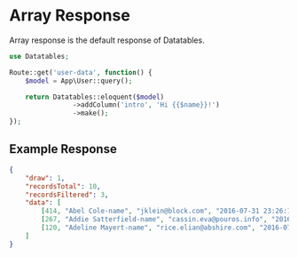 # Array Response

Array response is the default response of Datatables.

```php
use Datatables;

Route::get('user-data', function() {
	$model = App\User::query();

	return Datatables::eloquent($model)
				->addColumn('intro', 'Hi {{$name}}!')
				->make();
});
```

<a name="response"></a>
## Example Response

```json
{
	"draw": 1,
	"recordsTotal": 10,
	"recordsFiltered": 3,
	"data": [
		[414, "Abel Cole-name", "jklein@block.com", "2016-07-31 23:26:10", "2016-07-31 23:26:10"],
		[267, "Addie Satterfield-name", "cassin.eva@pouros.info", "2016-07-31 23:26:00", "2016-07-31 23:26:00"],
		[120, "Adeline Mayert-name", "rice.elian@abshire.com", "2016-07-31 23:25:50", "2016-07-31 23:25:50"]
	]
}
```